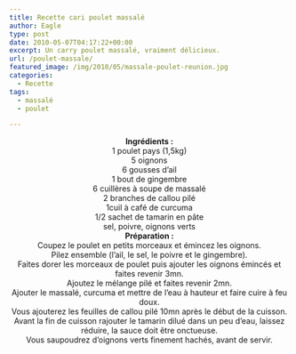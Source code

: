 ```yaml
---
title: Recette cari poulet massalé
author: Eagle
type: post
date: 2010-05-07T04:17:22+00:00
excerpt: Un carry poulet massalé, vraiment délicieux.
url: /poulet-massale/
featured_image: /img/2010/05/massale-poulet-reunion.jpg
categories:
  - Recette
tags:
  - massalé
  - poulet

---
```

<center>
  <strong>Ingrédients :</strong>
</center>


  


<center>
  1 poulet pays (1,5kg)<br /> 5 oignons<br /> 6 gousses d&rsquo;ail<br /> 1 bout de gingembre<br /> 6 cuillères à soupe de massalé<br /> 2 branches de callou pilé<br /> 1cuil à café de curcuma<br /> 1/2 sachet de tamarin en pâte<br /> sel, poivre, oignons verts
</center>


  


<center>
  <strong>Préparation :</strong>
</center>


  


<center>
  Coupez le poulet en petits morceaux et émincez les oignons.<br /> Pilez ensemble (l&rsquo;ail, le sel, le poivre et le gingembre).<br /> Faites dorer les morceaux de poulet puis ajouter les oignons émincés et faites revenir 3mn.<br /> Ajoutez le mélange pilé et faites revenir 2mn.<br /> Ajouter le massalé, curcuma et mettre de l&rsquo;eau à hauteur et faire cuire à feu doux.<br /> Vous ajouterez les feuilles de callou pilé 10mn après le début de la cuisson.<br /> Avant la fin de cuisson rajouter le tamarin dilué dans un peu d&rsquo;eau, laissez réduire, la sauce doit être onctueuse.<br /> Vous saupoudrez d&rsquo;oignons verts finement hachés, avant de servir.
</center>